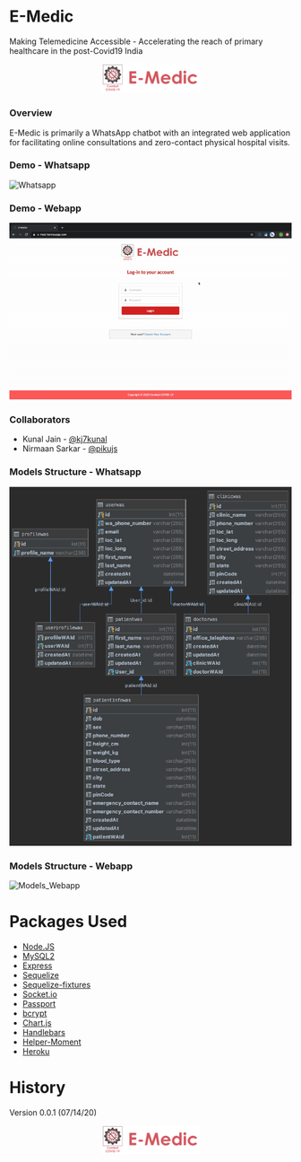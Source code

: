 # E-Medic

Making Telemedicine Accessible - Accelerating the reach of primary healthcare in the post-Covid19 India

<div align="center">
    <a href="https://e-med.herokuapp.com//">
        <img src="./public/assets/images/E-Med_1.svg" width="175">
    </a>
</div>

### Overview

E-Medic is primarily a WhatsApp chatbot with an integrated web application for facilitating online consultations
and zero-contact physical hospital visits.

### Demo - Whatsapp
![Whatsapp](./demo/emed_whatsapp.gif)

### Demo - Webapp
![Webapp](./demo/emed_webapp.gif)

### Collaborators

* Kunal Jain - [@kj7kunal](https://github.com/kj7kunal)
* Nirmaan Sarkar - [@pikujs](https://github.com/pikujs)

### Models Structure - Whatsapp
![Models_WA_Chatbot](./db/models_wa.png)

### Models Structure - Webapp
![Models_Webapp](./db/models.png)


# Packages Used

* [Node.JS](https://www.npmjs.com/)
* [MySQL2](https://www.npmjs.com/package/mysql2)
* [Express](https://www.npmjs.com/package/express)
* [Sequelize](http://docs.sequelizejs.com/)
* [Sequelize-fixtures](https://www.npmjs.com/package/sequelize-fixtures)
* [Socket.io](https://www.npmjs.com/package/socket.io)
* [Passport](https://www.npmjs.com/package/passport)
* [bcrypt](https://www.npmjs.com/package/bcrypt)
* [Chart.js](https://www.npmjs.com/package/chart.js)
* [Handlebars](https://www.npmjs.com/package/express-handlebars)
* [Helper-Moment](https://www.npmjs.com/package/helper-moment)
* [Heroku](https://www.npmjs.com/package/heroku)

# History

Version 0.0.1 (07/14/20)

<div align="center">
    <a href="https://e-med.herokuapp.com//">
        <img src="./public/assets/images/E-Med_1.svg" width="175">
    </a>
</div>

